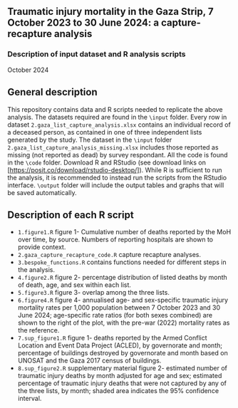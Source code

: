 ## Traumatic injury mortality in the Gaza Strip, 7 October 2023 to 30 June 2024: a capture-recapture analysis

### Description of input dataset and R analysis scripts
October 2024

## General description
This repository contains data and R scripts needed to replicate the above analysis.
The  datasets required are found in the `\input` folder. Every row in dataset `2.gaza_list_capture_analysis.xlsx` contains an individual record of a deceased person, as contained in one of three independent lists generated by the study. The dataset in the `\input` folder `2.gaza_list_capture_analysis_missing.xlsx` includes those reported as missing (not reported as dead) by survey respondant. 
All the code is found in the `\code` folder. 
Download R and RStudio (see download links on [https://posit.co/download/rstudio-desktop/]). While R is sufficient to run the analysis, it is recommended to instead run the scripts from the RStudio interface.
`\output` folder will include the output tables and graphs that will be saved automatically. 

## Description of each R script
* `1.figure1.R` figure 1- Cumulative number of deaths reported by the MoH over time, by source. Numbers of reporting hospitals are shown to provide context.
* `2.gaza_capture_recapture_code.R` capture recapture analyses. 
* `3.bespoke_functions.R` contains functions needed for different steps in the analysis.
* `4.figure2.R` figure 2- percentage distribution of listed deaths by month of death, age, and sex within each list.
* `5.figure3.R` figure 3- overlap among the three lists.
* `6.figure4.R` figure 4- annualised age- and sex-specific traumatic injury mortality rates per 1,000 population between 7 October 2023 and 30 June 2024; age-specific rate ratios (for both sexes combined) are shown to the right of the plot, with the pre-war (2022) mortality rates as the reference.
* `7.sup_figure1.R` figure 1- deaths reported by the Armed Conflict Location and Event Data Project (ACLED), by governorate and month; percentage of buildings destroyed by governorate and month based on UNOSAT and the Gaza 2017 census of buildings.
* `8.sup_figure2.R` supplementary material figure 2- estimated number of traumatic injury deaths by month adjusted for age and sex; estimated percentage of traumatic injury deaths that were not captured by any of the three lists, by month; shaded area indicates the 95% confidence interval.


